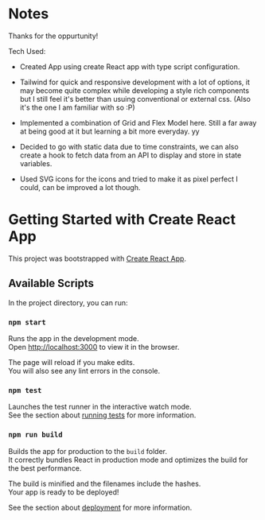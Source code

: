 # Notes

Thanks for the oppurtunity!

Tech Used:

- Created App using create React app with type script configuration.

- Tailwind for quick and responsive development with a lot of options, it may become quite complex while developing a style rich components but I still feel it's better than usuing conventional or external css. (Also it's the one I am familiar with so :P)

- Implemented a combination of Grid and Flex Model here. Still a far away at being good at it but learning a bit more everyday.
yy

- Decided to go with static data due to time constraints, we can also create a hook to fetch data from an API to display and store in state variables.

- Used SVG icons for the icons and tried to make it as pixel perfect I could, can be improved a lot though.

# Getting Started with Create React App

This project was bootstrapped with [Create React App](https://github.com/facebook/create-react-app).

## Available Scripts

In the project directory, you can run:

### `npm start`

Runs the app in the development mode.\
Open [http://localhost:3000](http://localhost:3000) to view it in the browser.

The page will reload if you make edits.\
You will also see any lint errors in the console.

### `npm test`

Launches the test runner in the interactive watch mode.\
See the section about [running tests](https://facebook.github.io/create-react-app/docs/running-tests) for more information.

### `npm run build`

Builds the app for production to the `build` folder.\
It correctly bundles React in production mode and optimizes the build for the best performance.

The build is minified and the filenames include the hashes.\
Your app is ready to be deployed!

See the section about [deployment](https://facebook.github.io/create-react-app/docs/deployment) for more information.
